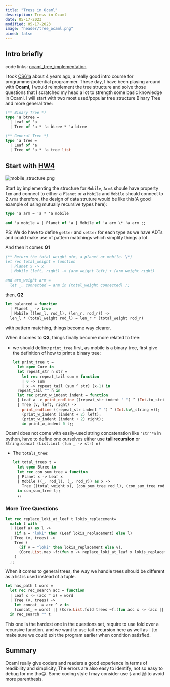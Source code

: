```yaml
---
title: "Tress in Ocaml"
description: Tress in Ocaml
date: 05-17-2023
modified: 05-17-2023
image: "header/tree_ocaml.png"
pined: false 
---
```


## Intro briefly
code links: [ocaml_tree_implementation](https://github.com/Frank-III/blog_code/tree/1d84e5465135898c47403b11705657603e3e9eb5/tree_hw)

I took [CS61a](https://cs61a.org/) about 4 years ago, a really good intro course for programmer/potential programmer. These day, I have been playing around with **Ocaml,** I would reimplement the tree structure and solve those questions that I scratched my head a lot to strength some basic knowledge in Ocaml. I will start with two most used/popular tree structure Binary Tree and more general tree:
```ocaml
(** Binary Tree *)
type 'a btree = 
  | Leaf of 'a
  | Tree of 'a * 'a btree * 'a btree

(** General Tree *)
type 'a tree = 
  | Leaf of 'a
  | Tree of 'a * 'a tree list
```
## Start with [HW4](https://cs61a.org/hw/hw04/#mobiles)

![mobile_structure.png](/personal_site/images/content/mobiles.png)

Start by implementing the structure for `Mobile`, `Arm`s shoule have property `len` and connect to either a `Planet` or a `Mobile` and `Mobile` should connect to 2 `Arms` therefore, the design of data struture would be like this(A good example of using mutually recursive types here):
```ocaml
type 'a arm = 'a * 'a mobile 

and 'a mobile = | Planet of 'a | Mobile of 'a arm \* 'a arm ;;
```
PS: We do have to define `getter` and `setter` for each type as we have ADTs and could make use of pattern matchings which simplify things a lot.

And then it comes **Q1**

```ocaml
(** Return the total weight ofm, a planet or mobile. \*) 
let rec total_weight = function 
  | Planet x -> x 
  | Mobile (left, right) -> (arm_weight left) + (arm_weight right) 

and arm_weight arm =
  let _, connected = arm in (total_weight connected) ;;
```
then, **Q2**

```ocaml
let balanced = function 
  | Planet _ -> true 
  | Mobile ((len_l, rod_l), (len_r, rod_r)) -> 
  len_l * (total_weight rod_l) = len_r * (total_weight rod_r)
```

with pattern matching, things become way clearer.

When it comes to **Q3,** things finally become more related to tree:

- we should define `print_tree` first, as mobile is a binary tree, first give the definition of how to print a binary tree:
  ```ocaml
  let print_tree t = 
    let open Core in 
    let repeat_str n str = 
      let rec repeat_tail sum = function 
      | 0 -> sum 
      | x -> repeat_tail (sum ^ str) (x-1) in 
    repeat_tail "" n in 
    let rec print_w_indent indent = function 
    | Leaf a -> print_endline ((repeat_str indent " ") ^ (Int.to_string a)) 
    | Tree (v, left, right) -> 
      print_endline ((repeat_str indent " ") ^ (Int.to\_string v)); 
      (print_w_indent (indent + 2) left); 
      (print_w_indent (indent + 2) right); 
      in print_w_indent 0 t;;
  ```

Ocaml does not come with easily-used string concatenation like `"str"*n` in python, have to define one ourselves either use **tail recursion** or `String.concat (List.init (fun _ -> str) n)`

- The `totals_tree`:
  ```ocaml
  let total_trees t =
    let open Btree in 
    let rec con_sum_tree = function 
    | Planet x -> Leaf x 
    | Mobile ((_, rod_l), (_, rod_r)) as x -> 
      Tree ((total_weight x), (con_sum_tree rod_l), (con_sum_tree rod_r))
    in con_sum_tree t;;
    ;;
  ``` 

### More Tree Questions
```ocaml
let rec replace_loki_at_leaf t lokis_replacement= 
  match t with 
  | (Leaf a) as l -> 
    (if a = "loki" then (Leaf lokis_replacement) else l)
  | Tree (v, trees) -> 
    Tree (
      (if v = "loki" then lokis_replacement else v),
      (Core.List.map ~f:(fun x -> replace_loki_at_leaf x lokis_replacement) trees)
    )
  ;;
```

When it comes to general trees, the way we handle trees should be different as a list is used instead of a tuple.

```ocaml
let has_path t word = 
  let rec rec_search acc = function 
  | Leaf x -> (acc ^ x) = word
  | Tree (v, trees) ->
    let concat_ = acc ^ v in 
    (concat_ = word) || (Core.List.fold trees ~f:(fun acc x -> (acc || (rec_search concat_ x))) ~init:false)
  in rec_search "" t 
```

This one is the hardest one in the questions set, require to use fold over a recursive function, and we want to use tail-recursion here as well as `||`to make sure we could exit the program earlier when condition satisfied.

## Summary

Ocaml really give coders and readers a good experience in terms of readibility and simplicity, The errors are also easy to identify, not so easy to debug for me tho🙃. Some coding style I may consider use `$` and `@@` to avoid more parenthesis.